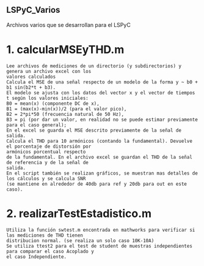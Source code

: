 ## LSPyC_Varios
Archivos varios que se desarrollan para el LSPyC

# 1. calcularMSEyTHD.m 
    Lee archivos de mediciones de un directorio (y subdirectorios) y genera un archivo excel con los 
    valores calculados
    Calcula el MSE de una señal respecto de un modelo de la forma y ~ b0 + b1 sin(b2*t + b3). 
    El modelo se ajusta con los datos del vector x y el vector de tiempos t según los valores iniciales: 
    B0 = mean(x) (componente DC de x),    
    B1 = (max(x)-min(x))/2 (para el valor pico),    
    B2 = 2*pi*50 (frecuencia natural de 50 Hz),    
    B3 = pi (por dar un valor, en realidad no se puede estimar previamente para el caso general);    
    En el excel se guarda el MSE descrito previamente de la señal de salida.
    Calcula el THD para 10 armónicos (contando la fundamental). Devuelve el porcentaje de distorsión por 
    armónicos porcentual respecto
    de la fundamental. En el archivo excel se guardan el THD de la señal de referencia y de la señal de 
    salida.
    En el script también se realizan gráficos, se muestran mas detalles de los cálculos y se calcula SNR 
    (se mantiene en alrededor de 40db para ref y 20db para out en este caso).
# 2. realizarTestEstadistico.m 
    Utiliza la función swtest.m encontrada en mathworks para verificar si las mediciones de THD tienen
    distribucion normal. (se realiza un solo caso 10K-10A)
    Se utiliza ttest2 para el test de student de muestras independientes para comparar el caso Acoplado y
    el caso Independiente.
